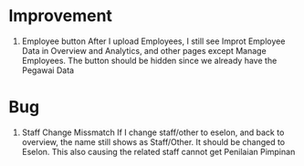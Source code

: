 # Improvement
1. Employee button
After I upload Employees, I still see Improt Employee Data in Overview and Analytics, and other pages except Manage Employees. The button should be hidden since we already have the Pegawai Data

# Bug
1. Staff Change Missmatch
If I change staff/other to eselon, and back to overview, the name still shows as Staff/Other. It should be changed to Eselon. This also causing the related staff cannot get Penilaian Pimpinan

